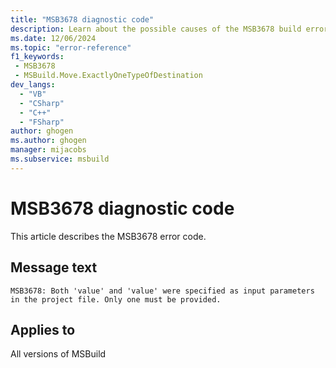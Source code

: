 ```yaml
---
title: "MSB3678 diagnostic code"
description: Learn about the possible causes of the MSB3678 build error, and get troubleshooting tips.
ms.date: 12/06/2024
ms.topic: "error-reference"
f1_keywords:
 - MSB3678
 - MSBuild.Move.ExactlyOneTypeOfDestination
dev_langs:
  - "VB"
  - "CSharp"
  - "C++"
  - "FSharp"
author: ghogen
ms.author: ghogen
manager: mijacobs
ms.subservice: msbuild
---
```


# MSB3678 diagnostic code

<!-- :::ErrorDefinitionDescription::: -->
<!-- :::editable-content name="introDescription"::: -->
This article describes the MSB3678 error code.
<!-- :::editable-content-end::: -->

## Message text

`MSB3678: Both 'value' and 'value' were specified as input parameters in the project file. Only one must be provided.`

<!-- :::editable-content name="postOutputDescription"::: -->
<!--
{StrBegin="MSB3678: "}
-->
<!-- :::editable-content-end::: -->
<!-- :::ErrorDefinitionDescription-end::: -->

## Applies to

All versions of MSBuild
